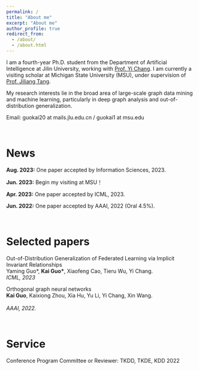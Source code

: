 ```yaml
---
permalink: /
title: "About me"
excerpt: "About me"
author_profile: true
redirect_from: 
  - /about/
  - /about.html
---
```


I am a fourth-year Ph.D. student from the Department of Artificial Intelligence at Jilin University, 
working with [Prof. Yi Chang](http://www.yichang-cs.com/). I am currently a visiting scholar at Michigan State University (MSU), under supervision of [Prof. Jiliang Tang](https://www.cse.msu.edu/~tangjili/). 


My research interests lie in the broad area of large-scale graph data mining and machine learning, 
particularly in deep graph analysis and out-of-distribution generalization.

Email: guokai20 at mails.jlu.edu.cn / guokai1 at msu.edu 


<br />

News
=====
**Aug. 2023:**  One paper accepted by Information Sciences, 2023.

**Jun. 2023:**  Begin my visiting at MSU！

**Apr. 2023:**  One paper accepted by ICML, 2023.

**Jun. 2022:**  One paper accepted by AAAI, 2022 (Oral 4.5%).


<br />

Selected papers
=====
Out-of-Distribution Generalization of Federated Learning via Implicit Invariant Relationships<br />
Yaming Guo*, <b>Kai Guo*</b>, Xiaofeng Cao, Tieru Wu, Yi Chang.<br />
<i>ICML, 2023</i><br />

Orthogonal graph neural networks<br />
<b>Kai Guo</b>, Kaixiong Zhou, Xia Hu, Yu Li, Yi Chang, Xin Wang.<br />		
<i>AAAI, 2022.</i><br />


<br />

Service
=====
Conference Program Committee or Reviewer: TKDD, TKDE, KDD 2022 